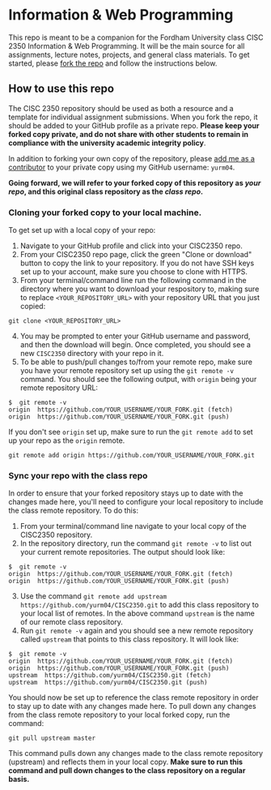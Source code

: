 # Information & Web Programming
This repo is meant to be a companion for the Fordham University class CISC 2350 Information & Web Programming. It will be the main source for all assignments, lecture notes, projects, and general class materials.  To get started, please [fork the repo](https://help.github.com/articles/fork-a-repo/) and follow the instructions below.

## How to use this repo
The CISC 2350 repository should be used as both a resource and a template for individual assignment submissions.  When you fork the repo, it should be added to your GitHub profile as a private repo.  **Please keep your forked copy private, and do not share with other students to remain in compliance with the university academic integrity policy**.

In addition to forking your own copy of the repository, please [add me as a contributor](https://help.github.com/articles/inviting-collaborators-to-a-personal-repository/) to your private copy using my GitHub username: `yurm04`.

**Going forward, we will refer to your forked copy of this repository as *your repo*, and this original class repository as the *class repo*.**

### Cloning your forked copy to your local machine.
To get set up with a local copy of your repo:

1. Navigate to your GitHub profile and click into your CISC2350 repo.
2. From your CISC2350 repo page, click the green "Clone or download" button to copy the link to your repository.  If you do not have SSH keys set up to your account, make sure you choose to clone with HTTPS.
3. From your terminal/command line run the following command in the directory where you want to download your respository to, making sure to replace `<YOUR_REPOSITORY_URL>` with your repository URL that you just copied:

  ```
  git clone <YOUR_REPOSITORY_URL>
  ```
4. You may be prompted to enter your GitHub username and password, and then the download will begin.  Once completed, you should see a new `CISC2350` directory with your repo in it.
5. To be able to push/pull changes to/from your remote repo, make sure you have your remote repository set up using the `git remote -v` command.  You should see the following output, with `origin` being your remote repository URL:

  ```
  $  git remote -v
  origin  https://github.com/YOUR_USERNAME/YOUR_FORK.git (fetch)
  origin  https://github.com/YOUR_USERNAME/YOUR_FORK.git (push)
  ```
If you don't see `origin` set up, make sure to run the `git remote add` to set up your repo as the `origin` remote.

  ```
  git remote add origin https://github.com/YOUR_USERNAME/YOUR_FORK.git
  ```

### Sync your repo with the class repo
In order to ensure that your forked repository stays up to date with the changes made here, you'll need to configure your local repository to include the class remote repository.  To do this:

1. From your terminal/command line navigate to your local copy of the CISC2350 repository.
2. In the repository directory, run the command `git remote -v` to list out your current remote repositories.  The output should look like:

  ```
  $  git remote -v
  origin  https://github.com/YOUR_USERNAME/YOUR_FORK.git (fetch)
  origin  https://github.com/YOUR_USERNAME/YOUR_FORK.git (push)
  ```
3. Use the command `git remote add upstream https://github.com/yurm04/CISC2350.git` to add this class repository to your local list of remotes.  In the above command `upstream` is the name of our remote class repository.
4. Run `git remote -v` again and you should see a new remote repository called `upstream` that points to this class repository.  It will look like:

  ```
  $  git remote -v
  origin  https://github.com/YOUR_USERNAME/YOUR_FORK.git (fetch)
  origin  https://github.com/YOUR_USERNAME/YOUR_FORK.git (push)
  upstream  https://github.com/yurm04/CISC2350.git (fetch)
  upstream  https://github.com/yurm04/CISC2350.git (push)
  ```
You should now be set up to reference the class remote repository in order to stay up to date with any changes made here.  To pull down any changes from the class remote repository to your local forked copy, run the command:

  ```
  git pull upstream master
  ```
This command pulls down any changes made to the class remote repository (upstream) and reflects them in your local copy.  **Make sure to run this command and pull down changes to the class repository on a regular basis.**
